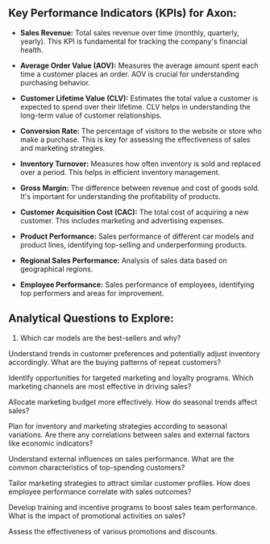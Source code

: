 ## Key Performance Indicators (KPIs) for Axon:

- **Sales Revenue:** Total sales revenue over time (monthly, quarterly, yearly). This KPI is fundamental for tracking the company's financial health.

- **Average Order Value (AOV):** Measures the average amount spent each time a customer places an order. AOV is crucial for understanding purchasing behavior.

- **Customer Lifetime Value (CLV):** Estimates the total value a customer is expected to spend over their lifetime. CLV helps in understanding the long-term value of customer relationships.

- **Conversion Rate:** The percentage of visitors to the website or store who make a purchase. This is key for assessing the effectiveness of sales and marketing strategies.

- **Inventory Turnover:** Measures how often inventory is sold and replaced over a period. This helps in efficient inventory management.

- **Gross Margin:** The difference between revenue and cost of goods sold. It's important for understanding the profitability of products.

- **Customer Acquisition Cost (CAC):** The total cost of acquiring a new customer. This includes marketing and advertising expenses.

- **Product Performance:** Sales performance of different car models and product lines, identifying top-selling and underperforming products.

- **Regional Sales Performance:** Analysis of sales data based on geographical regions.

- **Employee Performance:** Sales performance of employees, identifying top performers and areas for improvement.

## Analytical Questions to Explore:

1. Which car models are the best-sellers and why?

Understand trends in customer preferences and potentially adjust inventory accordingly.
What are the buying patterns of repeat customers?

Identify opportunities for targeted marketing and loyalty programs.
Which marketing channels are most effective in driving sales?

Allocate marketing budget more effectively.
How do seasonal trends affect sales?

Plan for inventory and marketing strategies according to seasonal variations.
Are there any correlations between sales and external factors like economic indicators?

Understand external influences on sales performance.
What are the common characteristics of top-spending customers?

Tailor marketing strategies to attract similar customer profiles.
How does employee performance correlate with sales outcomes?

Develop training and incentive programs to boost sales team performance.
What is the impact of promotional activities on sales?

Assess the effectiveness of various promotions and discounts.
